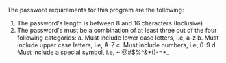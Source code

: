 The password requirements for this program are the following:

1. The password's length is between 8 and 16 characters (Inclusive)
2. The password's must be a combination of at least three out of the four following categories:
    a. Must include lower case letters, i.e, a-z
    b. Must include upper case letters, i.e, A-Z
    c. Must include numbers, i.e, 0-9
    d. Must include a special symbol, i.e, ~!@#$%^&*()-=+_